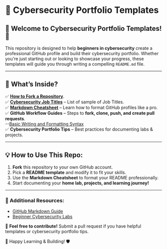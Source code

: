# 🚀 Cybersecurity Portfolio Templates

## 📌 Welcome to Cybersecurity Portfolio Templates! 🎯

This repository is designed to help **beginners in cybersecurity** create a professional GitHub profile and build their cybersecurity portfolio. Whether you're just starting out or looking to showcase your progress, these templates will guide you through writing a compelling `README.md` file.

---

## 📂 What’s Inside?


✅ [**How to Fork a Repository**](fork-a-repo.md).<br />
✅ [**Cybersecurity Job Titles**](README.md) – List of sample of Job Titles. <br />
✅ [**Markdown Cheatsheet**](https://www.geeksforgeeks.org/markdown-cheat-sheet-github/) – Learn how to format GitHub profiles like a pro. <br />
✅ **GitHub Workflow Guides** – Steps to **fork, clone, push, and create pull requests**. <br />
    --[Basic Writing and Formatting Syntax](https://docs.github.com/en/get-started/writing-on-github/getting-started-with-writing-and-formatting-on-github/basic-writing-and-formatting-syntax) <br />
✅ **Cybersecurity Portfolio Tips** – Best practices for documenting labs & projects.  <br />

<!-- ✅ **GitHub README Templates** – "About Me" sections tailored for cybersecurity learners. -->


---

## 💡 How to Use This Repo:

1. **Fork** this repository to your own GitHub account.  
2. Pick a **README template** and modify it to fit your skills.  
3. Use the **Markdown Cheatsheet** to format your README professionally.  
4. Start documenting your **home lab, projects, and learning journey!**  

---

### 🔗 Additional Resources:
- [GitHub Markdown Guide](https://www.markdownguide.org/)
- [Beginner Cybersecurity Labs](https://tryhackme.com/)

📢 **Feel free to contribute!** Submit a pull request if you have helpful templates or cybersecurity portfolio tips. 

🚀 Happy Learning & Building! 🛡️
